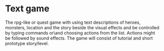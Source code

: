 # Text game
The rpg-like or quest game with using text descriptions of heroes, monsters, location and the story beside the visual effects and be controlled by typing commands or\and choosing actions from the list. Actions might be followed by sound effects. 
The game will consist of tutorial and short prototype story/level. 
